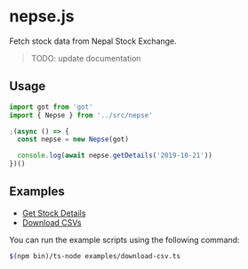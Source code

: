 # nepse.js

Fetch stock data from Nepal Stock Exchange.

> TODO: update documentation

## Usage

```ts
import got from 'got'
import { Nepse } from '../src/nepse'

;(async () => {
  const nepse = new Nepse(got)

  console.log(await nepse.getDetails('2019-10-21'))
})()
```

## Examples

- [Get Stock Details](./examples/get-stock-details.ts)
- [Download CSVs](./examples/download-csv.ts)

You can run the example scripts using the following command:

```bash
$(npm bin)/ts-node examples/download-csv.ts
```
